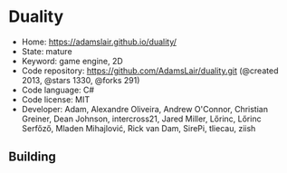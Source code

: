 # Duality

- Home: https://adamslair.github.io/duality/
- State: mature
- Keyword: game engine, 2D
- Code repository: https://github.com/AdamsLair/duality.git (@created 2013, @stars 1330, @forks 291)
- Code language: C#
- Code license: MIT
- Developer: Adam, Alexandre Oliveira, Andrew O'Connor, Christian Greiner, Dean Johnson, intercross21, Jared Miller, Lőrinc, Lőrinc Serfőző, Mladen Mihajlović, Rick van Dam, SirePi, tliecau, ziish

## Building
